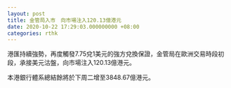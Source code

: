 ```yaml
---
layout: post
title: 金管局入市　向市場注入120.13億港元
date: 2020-10-22 17:29:03.000000000 +08:00
categories: rthk
---
```


港匯持續強勢，再度觸發7.75兌1美元的強方兌換保證，金管局在歐洲交易時段初段，承接美元沽盤，向市場注入120.13億港元。

本港銀行體系總結餘將於下周二增至3848.67億港元。
